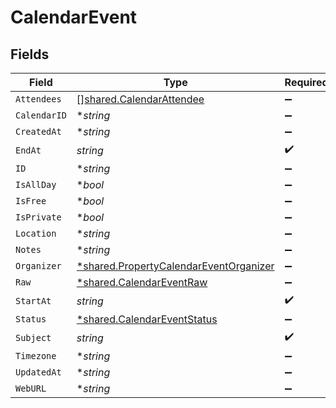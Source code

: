 # CalendarEvent


## Fields

| Field                                                                                                  | Type                                                                                                   | Required                                                                                               | Description                                                                                            |
| ------------------------------------------------------------------------------------------------------ | ------------------------------------------------------------------------------------------------------ | ------------------------------------------------------------------------------------------------------ | ------------------------------------------------------------------------------------------------------ |
| `Attendees`                                                                                            | [][shared.CalendarAttendee](../../../pkg/models/shared/calendarattendee.md)                            | :heavy_minus_sign:                                                                                     | N/A                                                                                                    |
| `CalendarID`                                                                                           | **string*                                                                                              | :heavy_minus_sign:                                                                                     | N/A                                                                                                    |
| `CreatedAt`                                                                                            | **string*                                                                                              | :heavy_minus_sign:                                                                                     | N/A                                                                                                    |
| `EndAt`                                                                                                | *string*                                                                                               | :heavy_check_mark:                                                                                     | N/A                                                                                                    |
| `ID`                                                                                                   | **string*                                                                                              | :heavy_minus_sign:                                                                                     | N/A                                                                                                    |
| `IsAllDay`                                                                                             | **bool*                                                                                                | :heavy_minus_sign:                                                                                     | N/A                                                                                                    |
| `IsFree`                                                                                               | **bool*                                                                                                | :heavy_minus_sign:                                                                                     | N/A                                                                                                    |
| `IsPrivate`                                                                                            | **bool*                                                                                                | :heavy_minus_sign:                                                                                     | N/A                                                                                                    |
| `Location`                                                                                             | **string*                                                                                              | :heavy_minus_sign:                                                                                     | N/A                                                                                                    |
| `Notes`                                                                                                | **string*                                                                                              | :heavy_minus_sign:                                                                                     | N/A                                                                                                    |
| `Organizer`                                                                                            | [*shared.PropertyCalendarEventOrganizer](../../../pkg/models/shared/propertycalendareventorganizer.md) | :heavy_minus_sign:                                                                                     | N/A                                                                                                    |
| `Raw`                                                                                                  | [*shared.CalendarEventRaw](../../../pkg/models/shared/calendareventraw.md)                             | :heavy_minus_sign:                                                                                     | N/A                                                                                                    |
| `StartAt`                                                                                              | *string*                                                                                               | :heavy_check_mark:                                                                                     | N/A                                                                                                    |
| `Status`                                                                                               | [*shared.CalendarEventStatus](../../../pkg/models/shared/calendareventstatus.md)                       | :heavy_minus_sign:                                                                                     | N/A                                                                                                    |
| `Subject`                                                                                              | *string*                                                                                               | :heavy_check_mark:                                                                                     | N/A                                                                                                    |
| `Timezone`                                                                                             | **string*                                                                                              | :heavy_minus_sign:                                                                                     | N/A                                                                                                    |
| `UpdatedAt`                                                                                            | **string*                                                                                              | :heavy_minus_sign:                                                                                     | N/A                                                                                                    |
| `WebURL`                                                                                               | **string*                                                                                              | :heavy_minus_sign:                                                                                     | N/A                                                                                                    |